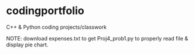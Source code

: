 # codingportfolio
C++ & Python coding projects/classwork

NOTE: download expenses.txt to get Proj4_prob1.py to properly read file & display pie chart.
